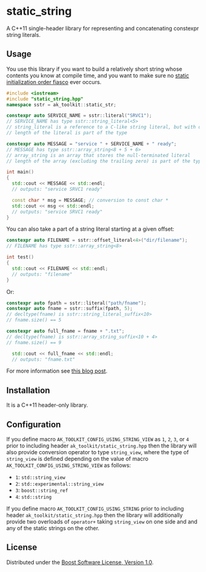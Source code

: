 # static_string
A C++11 single-header library for representing and concatenating constexpr string literals.

## Usage
You use this library if you want to build a relatively short string whose contents you know at compile time, and you want to make sure no [static initialization order fiasco](https://isocpp.org/wiki/faq/ctors#static-init-order) ever occurs.

```c++
#include <iostream>
#include "static_string.hpp"
namespace sstr = ak_toolkit::static_str;

constexpr auto SERVICE_NAME = sstr::literal("SRVC1");
// SERVICE_NAME has type sstr::string_literal<5>
// string_literal is a reference to a C-like string literal, but with different interface
// length of the literal is part of the type

constexpr auto MESSAGE = "service " + SERVICE_NAME + " ready";
// MESSAGE has type sstr::array_string<8 + 5 + 6>
// array_string is an array that stores the null-terminated literal
// length of the array (excluding the trailing zero) is part of the type

int main()
{
  std::cout << MESSAGE << std::endl;
  // outputs: "service SRVC1 ready"

  const char * msg = MESSAGE; // conversion to const char *
  std::cout << msg << std::endl;
  // outputs: "service SRVC1 ready"
}
```

You can also take a part of a string literal starting at a given offset:

```c++
constexpr auto FILENAME = sstr::offset_literal<4>("dir/filename");
// FILENAME has type sstr::array_string<8>

int test()
{
  std::cout << FILENAME << std::endl;
  // outputs: "filename"
}
```

Or:

```c++
constexpr auto fpath = sstr::literal("path/fname");
constexpr auto fname = sstr::suffix(fpath, 5);
// decltype(fname) is sstr::string_literal_suffix<10>
// fname.size() == 5

constexpr auto full_fname = fname + ".txt";
// decltype(fname) is sstr::array_string_suffix<10 + 4>
// fname.size() == 9

  std::cout << full_fname << std::endl;
  // outputs: "fname.txt"
```

For more information see [this blog post](https://akrzemi1.wordpress.com/2017/06/28/compile-time-string-concatenation/).

## Installation
It is a C++11 header-only library.

## Configuration
If you define macro `AK_TOOLKIT_CONFIG_USING_STRING_VIEW` as `1`, `2`, `3`, or `4`
prior to including header `ak_toolkit/static_string.hpp` then the library will also
provide conversion operator to type `string_view`, where the type of `string_view`
is defined depending on the value of macro `AK_TOOLKIT_CONFIG_USING_STRING_VIEW`
as follows:

* `1`: `std::string_view`
* `2`: `std::experimental::string_view`
* `3`: `boost::string_ref`
* `4`: `std::string`


If you define macro `AK_TOOLKIT_CONFIG_USING_STRING` prior to including header `ak_toolkit/static_string.hpp` then the library will additionally provide two overloads of `operator+` taking `string_view` on one side and and any of the static strings on the other.

## License
Distributed under the [Boost Software License, Version 1.0](http://www.boost.org/LICENSE_1_0.txt).
